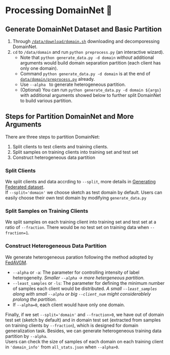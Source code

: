 # Processing DomainNet 🧾
## Generate DomainNet Dataset and Basic Partition
1. Through [`/data/download/domain.sh`](https://github.com/KarhouTam/FL-bench/tree/master/data/download/domain.sh) downloading and decomporessing DomainNet.
2. `cd` to `/data/domain` and run `python preprocess.py` (an interactive wizard).
   - Note that `python generate_data.py -d domain` *without* additional arguments would build domain separation partition (each client has only one domain).
   - Command `python generate_data.py -d domain` is at the end of [`data/domain/preprocess.py`](https://github.com/KarhouTam/FL-bench/tree/master/data/domain/preprocess.py) already.
   - Use `--alpha ` to generate heterogeneous partition.
   - (Optional) You can run `python generate_data.py -d domain ${args}` with additional arguments showed below to further split DomainNet to build various partition.
## Steps for Partition DomainNet and More Arguments
There are three steps to partition DomainNet:
1. Split clients to test clients and training clients.
2. Split samples on training clients into training set and test set
3. Construct heterogeneous data partition 

### Split Clients
We split clients and data accrding to `--split`, more details in [Generating Federated dataset](https://github.com/KarhouTam/FL-bench/tree/master/data#readme).\
If `--split='domain'` we choose sketch as test domain by default. Users can easily choose their own test domain by modifying `generate_data.py`

### Split Samples on Training Clients
We split samples on each training client into training set and test set at a ratio of `--fraction`. There would be no test set on training data when `--fraction=1`.
### Construct Heterogeneous Data Partition
We generate heterogeneous paration following the method adopted by [FedAVGM](https://arxiv.org/pdf/1909.06335.pdf).
- `--alpha` or `-a`: The parameter for controlling intensity of label heterogeneity. *Smaller `--alpha` -> more hetergeneous partition.*
- `--least_samples` or `-ls`: The parameter for defining the minimum number of samples each client would be distributed. *A small `--least_samples` along with small `--alpha` or big `--client_num` might considerablely prolong the partition.*
- If `--alpha=0`, each client would have only one domain.

Finally, if we set `--split='domain'` and `--fraction>0`, we have out of domain test set (sketch by default) and in domain test set (extracted from samples on training clients by `--fraction`), which is designed for domain generalization task. Besides, we can generate heterogeneous training data partition by `--alpha`.\
Users can check the size of samples of each domain on each training client in `'domain_info'` from `all_stats.json` when `--alpha>0`.

